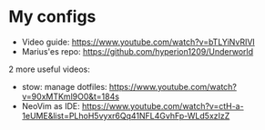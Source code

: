 # My configs
* Video guide: https://www.youtube.com/watch?v=bTLYiNvRIVI
* Marius'es repo: https://github.com/hyperion1209/Underworld

2 more useful videos:
* stow: manage dotfiles: https://www.youtube.com/watch?v=90xMTKml9O0&t=184s
* NeoVim as IDE: https://www.youtube.com/watch?v=ctH-a-1eUME&list=PLhoH5vyxr6Qq41NFL4GvhFp-WLd5xzIzZ
